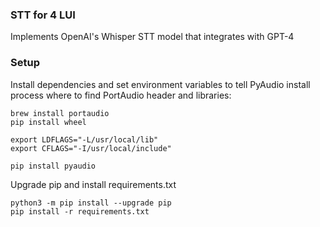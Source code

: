 ### STT for 4 LUI
Implements OpenAI's Whisper STT model that integrates with GPT-4

### Setup

Install dependencies and set environment variables to tell PyAudio install process where to find PortAudio header and libraries:
```
brew install portaudio
pip install wheel

export LDFLAGS="-L/usr/local/lib"
export CFLAGS="-I/usr/local/include"

pip install pyaudio
```

Upgrade pip and install requirements.txt
```
python3 -m pip install --upgrade pip
pip install -r requirements.txt
```